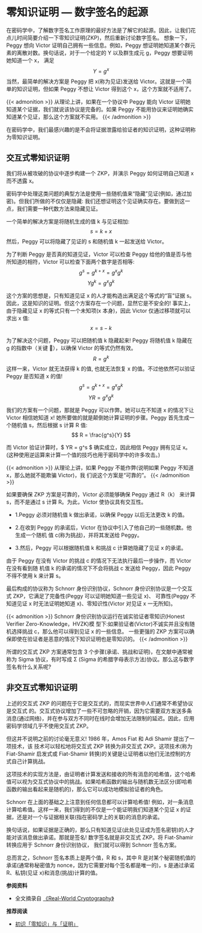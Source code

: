 # 零知识证明 — 数字签名的起源

在密码学中，了解数字签名工作原理的最好方法是了解它的起源。因此，让我们花点儿时间简要介绍一下零知识证明(ZKP)，然后重新讨论数字签名。
想象一下，Peggy 想向 Victor 证明自己拥有一些信息。例如，Peggy 想证明她知道某个群元素的离散对数。换句话说，对于一个给定的 Y 以及群生成元 g，Peggy 想要证明她知道一个 x， 满足 $$ Y = {g^x} $$ 当然，最简单的解决方案是 Peggy 把 x(称为见证)发送给 Victor。这就是一个简单的知识证明，但如果 Peggy 不想让 Victor 得到这个 x，这个方案就不适用了。

{{< admonition >}}
从理论上讲，如果在一个协议中 Peggy 能向 Victor 证明她知道某个证据，我们就说该协议是完备的。如果 Peggy 不能用协议来证明她确实知道某个见证，那么这个方案就不实用。
{{< /admonition >}}

在密码学中，我们最感兴趣的是不会将证据泄露给验证者的知识证明，这种证明称为零知识证明。

## 交互式零知识证明

我们将从被攻破的协议中逐步构建一个 ZKP，并演示 Peggy 如何证明自己知道 x 而不透露 x。

密码学中处理这类问题的典型方法是使用一些随机值来“隐藏”见证(例如，通过加密)。但我们所做的不仅仅是隐藏: 我们还想证明这个见证确实存在。要做到这一点，我们需要一种代数方法来隐藏见证。

一个简单的解决方案是将随机生成的值 k 与见证相加: $$ s = k + x $$ 然后，Peggy 可以将隐藏了见证的 s 和随机值 k 一起发送给 Victor。

为了判断 Peggy 是否真的知道见证，Victor 可以检查 Peggy 给他的值是否与他所知道的相符，Victor 可以检查下面两个数字是否相等: $$ g^s = g^{k+x} = {g^x}{g^k} $$ $$ Y{g^k} = {g^x}{g^k} $$

这个方案的思想是，只有知道见证 x 的人才能构造出满足这个等式的“盲”证据 s。因此，这是知识的证明。但这个方案存在一个问题，显然它是不安全的! 事实上，由于隐藏见证 x 的等式只有一个未知项(x 本身)，因此 Victor 仅通过移项就可以求出 x 值: $$ x = s - k $$

为了解决这个问题，Peggy 可以把随机值 k 隐藏起来! Peggy 将随机值 k 隐藏在 g 的指数中（关键 🤔），以确保 Victor 的等式仍然有效。 $$ R = g^k $$ 这样一来，Victor 就无法获得 k 的值, 也就无法恢复 x 的值。不过他依然可以验证 Peggy 是否知道 x 的值! $$ g^s = g^{k+x} = {g^x}{g^k} $$ $$ YR = {g^x}{g^k} $$

我们的方案有一个问题，那就是 Peggy 可以作弊。她可以在不知道 x 的情况下让 Victor 相信她知道 x! 她所要做的就是颠倒她计算证明的步骤。Peggy 首先生成一个随机值 s，然后根据 s 计算 R 值: $$ R = \frac{g^s}{Y} $$

而 Victor 验证计算时，$ YR = g^s $ 确实成立，因此相信 Peggy 拥有见证 x。(这种使用逆运算来计算一个值的技巧也用于密码学中的许多攻击。)

{{< admonition >}}
从理论上讲，如果 Peggy 不能作弊(说明如果 Peggy 不知道 x，那么她就不能欺骗 Victor)，我 们说这个方案是“可靠的”。
{{< /admonition >}}

如果要确保 ZKP 方案是可靠的，Victor 必须能够确保 Peggy 通过 R（k） 来计算 s，而不是通过 s 计算 R。为此，Victor 使协议具有交互性。

- 1.Peggy 必须对随机值 k 做出承诺，以确保 Peggy 以后无法更改 k 的值。

- 2.在收到 Peggy 的承诺后，Victor 在协议中引入了他自己的一些随机数。他生成一个随机 值 c(称为挑战)，并将其发送给 Peggy。

- 3.然后，Peggy 可以根据随机值 k 和挑战 c 计算她隐藏了见证 x 的承诺。

由于 Peggy 在没有 Victor 的挑战 c 的情况下无法执行最后一步操作，而 Victor 在没有看到随 机值 k 的承诺的情况下不会将挑战 c 发送给 Peggy，因此 Peggy 不得不使用 k 来计算 s。

最后构成的协议称为 Schnorr 身份识别协议，Schnorr 身份识别协议是一个交互式 ZKP，它满足了完备性(Peggy 可以证明她知道一些见证 x)、 可靠性(Peggy 不知道见证 x 时无法证明她知道 x)、零知识性(Victor 对见证 x 一无所知)。

{{< admonition >}}
Schnorr 身份识别协议运行在诚实验证者零知识(Honest Verifier Zero-Knowledge，HVZK)模 型下:如果验证者(Victor)不诚实并且没有随机选择挑战 c，那么他可以得到见证 x 的一些信息。 一些更强的 ZKP 方案可以确保即使在验证者是恶意的情况下知识证明也是零知识的。
{{< /admonition >}}

所谓的交互式 ZKP 方案通常包含 3 个步骤(承诺、挑战和证明)，在文献中通常被称为 Sigma 协议，有时写成 Σ (Sigma 的希腊字母表示方法)协议。那么这与数字签名有什么关系呢?

## 非交互式零知识证明

上述的交互式 ZKP 的问题在于它是交互式的，而现实世界中人们通常不希望协议是交互式 的。交互式协议增加了一些不可忽略的开销，因为它需要双方发送多条消息(通过网络)，并在参与双方不同时在线时会增加无法限制的延迟。因此，应用密码学领域几乎不使用交互式 ZKP。

但这并不说明之前的讨论毫无意义! 1986 年，Amos Fiat 和 Adi Shamir 提出了一项技术，该 技术可以轻松地将交互式 ZKP 转换为非交互式 ZKP。这项技术(称为 Fiat-Shamir 启发式或 Fiat-Shamir 转换)的关键是让证明者以他们无法控制的方式自己计算挑战。

这项技术的实现方法是，由证明者计算发送和接收的所有消息的哈希值，这个哈希值可以视为交互式协议中的挑战。如果哈希函数的输出与随机数无法区分(即哈希函数的输出看起来是随机的)，那么它可以成功地模拟验证者的角色。

Schnorr 在上面的基础之上注意到任何信息都可以计算哈希值! 例如，对一条消息计算哈希值。这样一来，我们得到的不仅是一个能证明我们知道某个见证 x 的证据，还是对一个与证据相关联(指在密码学上的关联)的消息的承诺。

换句话说，如果证据是正确的，那么只有知道见证(此处见证成为签名密钥)的人才能对该消息做出承诺。那就是签名! 数字签名就是非交互式 ZKP。将 Fiat-Shamir 转换应用于 Schnorr 身份识别协议， 我们就可以得到 Schnorr 签名方案。

总而言之，Schnorr 签名本质上是两个值，R 和 s，其中 R 是对某个秘密随机值的承诺(通常称秘密值为 nonce，因为它需要对每个签名都是唯一的)，s 是通过承诺 R、私钥(见证 x)和消息(挑战)计算的值。

**参阅资料**

- 全文摘录自 [《Real-World Cryptography》](https://book.douban.com/subject/34615742/)

**推荐阅读**

- [初识「零知识」与「证明」](https://mp.weixin.qq.com/s/XQL_taBhPkCHGZOBc24MyQ)
